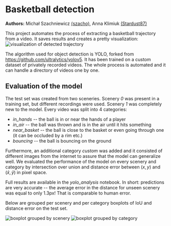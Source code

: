 # Basketball detection 
**Authors:** Michał Szachniewicz [(szacho)](https://github.com/szacho), Anna Klimiuk [(Stardust87)](https://github.com/Stardust87)

This project automates the process of extracting a basketball trajectory from a video. It saves results and creates a pretty visualization:
![visualization of detected trajectory](https://raw.githubusercontent.com/szacho/basketball-detection/main/assets/output_123629AA.gif)

The algorithm used for object detection is YOLO, forked from https://github.com/ultralytics/yolov5. It has been trained on a custom dataset of privately recorded videos. The whole process is automated and it can handle a directory of videos one by one. 

## Evaluation of the model
The test set was created from two sceneries. Scenery *0* was present in a training set, but different recordings were used. Scenery *1* was completely new to the model. Every video was split into 4 categories:
- *in_hands* -- the ball is in or near the hands of a player
- *in_air* -- the ball was thrown and is in the air until it hits something
- *near_basket* -- the ball is close to the basket or even going through one (it can be occluded by a rim etc.)
- *bouncing* -- the ball is bouncing on the ground 

Furthermore, an additional category *custom* was added and it consisted of different images from the internet to assure that the model can generalize well.  We evaluated the performance of the model on every scenery and category by intersection over union and distance error between $(x, y)$ and $(\hat{x}, \hat{y})$ in pixel space.

Full results are available in the *yolo_analysis* notebook. In short: predictions are very accurate -- the average error in the distance for unseen scenery was equal to only 1.3px! That is comparable to human error.

Below are grouped per scenery and per category boxplots of IoU and distance error on the test set. 

![boxplot grouped by scenery](https://raw.githubusercontent.com/szacho/basketball-detection/main/assets/boxplots_scenery.png)
![boxplot grouped by category](https://raw.githubusercontent.com/szacho/basketball-detection/main/assets/boxplots_category.png)
